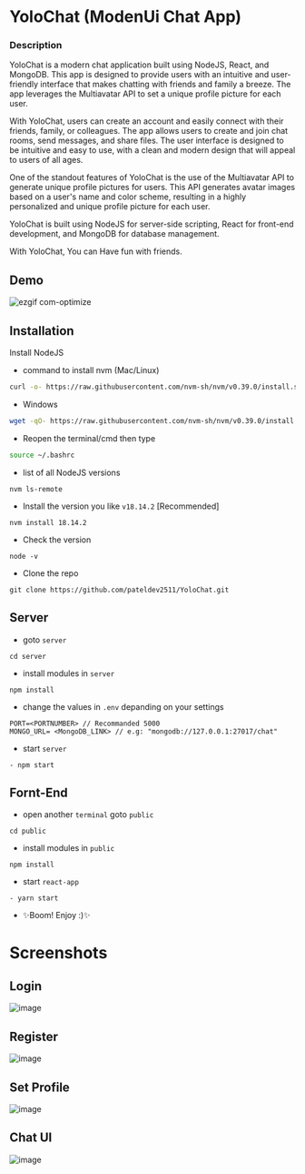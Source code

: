 # YoloChat (ModenUi Chat App)
### Description
YoloChat is a modern chat application built using NodeJS, React, and MongoDB. This app is designed to provide users with an intuitive and user-friendly interface that makes chatting with friends and family a breeze. The app leverages the Multiavatar API to set a unique profile picture for each user.

With YoloChat, users can create an account and easily connect with their friends, family, or colleagues. The app allows users to create and join chat rooms, send messages, and share files. The user interface is designed to be intuitive and easy to use, with a clean and modern design that will appeal to users of all ages.

One of the standout features of YoloChat is the use of the Multiavatar API to generate unique profile pictures for users. This API generates avatar images based on a user's name and color scheme, resulting in a highly personalized and unique profile picture for each user.

YoloChat is built using NodeJS for server-side scripting, React for front-end development, and MongoDB for database management. 

With YoloChat, You can Have fun with friends.

## Demo

![ezgif com-optimize](https://user-images.githubusercontent.com/57655776/223533547-11c5aea2-6cb8-49be-b1ee-f972d6198e99.gif)

## Installation

Install NodeJS 
- command to install nvm (Mac/Linux)
```sh
curl -o- https://raw.githubusercontent.com/nvm-sh/nvm/v0.39.0/install.sh | bash
```
- Windows
```sh
wget -qO- https://raw.githubusercontent.com/nvm-sh/nvm/v0.39.0/install.sh | bash
```
- Reopen the terminal/cmd then type
```sh
source ~/.bashrc
```
- list of all NodeJS versions 
```
nvm ls-remote
```
-  Install the version you like `v18.14.2` [Recommended]
```
nvm install 18.14.2
```
- Check the version
```
node -v
```
- Clone the repo
```
git clone https://github.com/pateldev2511/YoloChat.git
```
## Server
- goto `server`
```
cd server
```
- install modules in `server`
```
npm install
```
- change the values in `.env` depanding on your settings
```
PORT=<PORTNUMBER> // Recommanded 5000
MONGO_URL= <MongoDB_LINK> // e.g: "mongodb://127.0.0.1:27017/chat"
```
-  start `server`
```
- npm start
```
## Fornt-End
- open another `terminal` goto `public`
```
cd public
```
- install modules in `public`
```
npm install
```
-  start `react-app`
```
- yarn start
```
- ✨Boom! Enjoy :)✨


# Screenshots

## Login 

![image](https://user-images.githubusercontent.com/57655776/223529262-ddb254a4-a76e-47fa-81d2-de42820bab3f.png)

## Register

![image](https://user-images.githubusercontent.com/57655776/223529445-ce81b2bc-a451-41b0-b4dd-094454946a7b.png)

## Set Profile

![image](https://user-images.githubusercontent.com/57655776/223529830-da39e376-77ef-4e6b-99c5-09a18c2bc609.png)

## Chat UI

![image](https://user-images.githubusercontent.com/57655776/223530347-f673cdf0-2f70-4255-b6f5-3ccf4336cb55.png)


